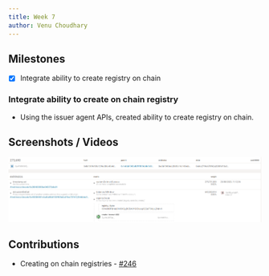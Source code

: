 ```yaml
---
title: Week 7
author: Venu Choudhary
---
```


## Milestones

- [x] Integrate ability to create registry on chain

### Integrate ability to create on chain registry 

- Using the issuer agent APIs, created ability to create registry on chain.

## Screenshots / Videos
![week-8](../assets/week-8.png)

## Contributions
- Creating on chain registries - [#246](https://github.com/Sunbird-RC/sunbird-rc-core/pull/246)

